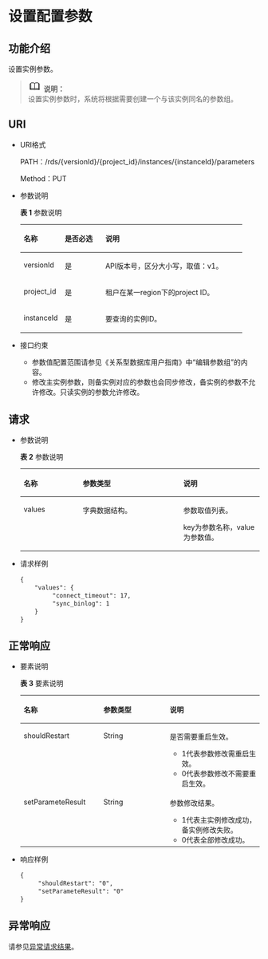 # 设置配置参数<a name="zh-cn_topic_0034973638"></a>

## 功能介绍<a name="section4850156117316"></a>

设置实例参数。

>![](public_sys-resources/icon-note.gif) **说明：**   
>设置实例参数时，系统将根据需要创建一个与该实例同名的参数组。  

## URI<a name="section28961517113719"></a>

-   URI格式

    PATH：/rds/\{versionId\}/\{project\_id\}/instances/\{instanceId\}/parameters

    Method：PUT

-   参数说明

    **表 1**  参数说明

    <a name="table4657088"></a>
    <table><thead align="left"><tr id="row60083059"><th class="cellrowborder" valign="top" width="18.48%" id="mcps1.2.4.1.1"><p id="p34889605"><a name="p34889605"></a><a name="p34889605"></a>名称</p>
    </th>
    <th class="cellrowborder" valign="top" width="18.3%" id="mcps1.2.4.1.2"><p id="p7485743"><a name="p7485743"></a><a name="p7485743"></a>是否必选</p>
    </th>
    <th class="cellrowborder" valign="top" width="63.22%" id="mcps1.2.4.1.3"><p id="p2365466"><a name="p2365466"></a><a name="p2365466"></a>说明</p>
    </th>
    </tr>
    </thead>
    <tbody><tr id="row37362039152630"><td class="cellrowborder" valign="top" width="18.48%" headers="mcps1.2.4.1.1 "><p id="p19981318152634"><a name="p19981318152634"></a><a name="p19981318152634"></a>versionId</p>
    </td>
    <td class="cellrowborder" valign="top" width="18.3%" headers="mcps1.2.4.1.2 "><p id="p7874076152634"><a name="p7874076152634"></a><a name="p7874076152634"></a>是</p>
    </td>
    <td class="cellrowborder" valign="top" width="63.22%" headers="mcps1.2.4.1.3 "><p id="p33820426152634"><a name="p33820426152634"></a><a name="p33820426152634"></a>API版本号，区分大小写，取值：v1。</p>
    </td>
    </tr>
    <tr id="row57385070"><td class="cellrowborder" valign="top" width="18.48%" headers="mcps1.2.4.1.1 "><p id="p17679057"><a name="p17679057"></a><a name="p17679057"></a>project_id</p>
    </td>
    <td class="cellrowborder" valign="top" width="18.3%" headers="mcps1.2.4.1.2 "><p id="p22717550"><a name="p22717550"></a><a name="p22717550"></a>是</p>
    </td>
    <td class="cellrowborder" valign="top" width="63.22%" headers="mcps1.2.4.1.3 "><p id="p59352878163330"><a name="p59352878163330"></a><a name="p59352878163330"></a>租户在某一region下的project ID。</p>
    </td>
    </tr>
    <tr id="row2864326155157"><td class="cellrowborder" valign="top" width="18.48%" headers="mcps1.2.4.1.1 "><p id="p41557789155220"><a name="p41557789155220"></a><a name="p41557789155220"></a>instanceId</p>
    </td>
    <td class="cellrowborder" valign="top" width="18.3%" headers="mcps1.2.4.1.2 "><p id="p10737742155220"><a name="p10737742155220"></a><a name="p10737742155220"></a>是</p>
    </td>
    <td class="cellrowborder" valign="top" width="63.22%" headers="mcps1.2.4.1.3 "><p id="p64450739155220"><a name="p64450739155220"></a><a name="p64450739155220"></a>要查询的实例ID。</p>
    </td>
    </tr>
    </tbody>
    </table>

-   接口约束
    -   参数值配置范围请参见《关系型数据库用户指南》中“编辑参数组”的内容。
    -   修改主实例参数，则备实例对应的参数也会同步修改，备实例的参数不允许修改。只读实例的参数允许修改。


## 请求<a name="section3074340117316"></a>

-   参数说明

    **表 2**  参数说明

    <a name="table30427456"></a>
    <table><thead align="left"><tr id="row47542385"><th class="cellrowborder" valign="top" width="24.69%" id="mcps1.2.4.1.1"><p id="p25727981"><a name="p25727981"></a><a name="p25727981"></a>名称</p>
    </th>
    <th class="cellrowborder" valign="top" width="41.980000000000004%" id="mcps1.2.4.1.2"><p id="p3591713"><a name="p3591713"></a><a name="p3591713"></a>参数类型</p>
    </th>
    <th class="cellrowborder" valign="top" width="33.33%" id="mcps1.2.4.1.3"><p id="p22493366"><a name="p22493366"></a><a name="p22493366"></a>说明</p>
    </th>
    </tr>
    </thead>
    <tbody><tr id="row10023380"><td class="cellrowborder" valign="top" width="24.69%" headers="mcps1.2.4.1.1 "><p id="p6587426"><a name="p6587426"></a><a name="p6587426"></a>values</p>
    </td>
    <td class="cellrowborder" valign="top" width="41.980000000000004%" headers="mcps1.2.4.1.2 "><p id="p63819464"><a name="p63819464"></a><a name="p63819464"></a>字典数据结构。</p>
    </td>
    <td class="cellrowborder" valign="top" width="33.33%" headers="mcps1.2.4.1.3 "><p id="p17946858"><a name="p17946858"></a><a name="p17946858"></a>参数取值列表。</p>
    <p id="p3479331719245"><a name="p3479331719245"></a><a name="p3479331719245"></a>key为参数名称，value为参数值。</p>
    </td>
    </tr>
    </tbody>
    </table>


-   请求样例

    ```
    {
        "values": {
             "connect_timeout": 17,
             "sync_binlog": 1
        }
    }
    ```


## 正常响应<a name="section28521534113742"></a>

-   要素说明

    **表 3**  要素说明

    <a name="table37703499173158"></a>
    <table><thead align="left"><tr id="row66334950173158"><th class="cellrowborder" valign="top" width="33.33333333333333%" id="mcps1.2.4.1.1"><p id="p4421832173158"><a name="p4421832173158"></a><a name="p4421832173158"></a>名称</p>
    </th>
    <th class="cellrowborder" valign="top" width="27.69276927692769%" id="mcps1.2.4.1.2"><p id="p22624127173158"><a name="p22624127173158"></a><a name="p22624127173158"></a>参数类型</p>
    </th>
    <th class="cellrowborder" valign="top" width="38.97389738973897%" id="mcps1.2.4.1.3"><p id="p20615027173158"><a name="p20615027173158"></a><a name="p20615027173158"></a>说明</p>
    </th>
    </tr>
    </thead>
    <tbody><tr id="row59204491173158"><td class="cellrowborder" valign="top" width="33.33333333333333%" headers="mcps1.2.4.1.1 "><p id="p30834480173158"><a name="p30834480173158"></a><a name="p30834480173158"></a><span>shouldRestart</span></p>
    </td>
    <td class="cellrowborder" valign="top" width="27.69276927692769%" headers="mcps1.2.4.1.2 "><p id="p14564937173158"><a name="p14564937173158"></a><a name="p14564937173158"></a>String</p>
    </td>
    <td class="cellrowborder" valign="top" width="38.97389738973897%" headers="mcps1.2.4.1.3 "><p id="p1227762316311"><a name="p1227762316311"></a><a name="p1227762316311"></a>是否需要重启生效。</p>
    <a name="ul199728241833"></a><a name="ul199728241833"></a><ul id="ul199728241833"><li><span>1代表参数修改需重启生效。</span></li><li><span>0代表参数修改不需要重启生效</span>。</li></ul>
    </td>
    </tr>
    <tr id="row14638904173158"><td class="cellrowborder" valign="top" width="33.33333333333333%" headers="mcps1.2.4.1.1 "><p id="p44900547173158"><a name="p44900547173158"></a><a name="p44900547173158"></a><span>setParameteResult</span></p>
    </td>
    <td class="cellrowborder" valign="top" width="27.69276927692769%" headers="mcps1.2.4.1.2 "><p id="p13065695173158"><a name="p13065695173158"></a><a name="p13065695173158"></a>String</p>
    </td>
    <td class="cellrowborder" valign="top" width="38.97389738973897%" headers="mcps1.2.4.1.3 "><p id="p56315328316"><a name="p56315328316"></a><a name="p56315328316"></a>参数修改结果。</p>
    <a name="ul199986321133"></a><a name="ul199986321133"></a><ul id="ul199986321133"><li>1代表主实例修改成功，备实例修改失败。</li><li>0代表全部修改成功。</li></ul>
    </td>
    </tr>
    </tbody>
    </table>


-   响应样例

    ```
    { 
         "shouldRestart": "0",
         "setParameteResult": "0" 
    }
    ```


## 异常响应<a name="section51597550"></a>

请参见[异常请求结果](null.md)。

